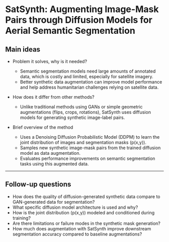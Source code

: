 # SatSynth: Augmenting Image-Mask Pairs through Diffusion Models for Aerial Semantic Segmentation

## Main ideas

- Problem it solves, why is it needed?  
  - Semantic segmentation models need large amounts of annotated data, which is costly and limited, especially for satellite imagery.  
  - Better synthetic data augmentation can improve model performance and help address humanitarian challenges relying on satellite data.  

- How does it differ from other methods?  
  - Unlike traditional methods using GANs or simple geometric augmentations (flips, crops, rotations), SatSynth uses diffusion models for generating synthetic image-label pairs.  

- Brief overview of the method  
  - Uses a Denoising Diffusion Probabilistic Model (DDPM) to learn the joint distribution of images and segmentation masks \(p(x,y)\).  
  - Samples new synthetic image-mask pairs from the trained diffusion model as data augmentation.  
  - Evaluates performance improvements on semantic segmentation tasks using this augmented data.

---

## Follow-up questions

- How does the quality of diffusion-generated synthetic data compare to GAN-generated data for segmentation?  
- What specific diffusion model architecture is used and why?  
- How is the joint distribution \(p(x,y)\) modeled and conditioned during training?  
- Are there limitations or failure modes in the synthetic mask generation?  
- How much does augmentation with SatSynth improve downstream segmentation accuracy compared to baseline augmentations?  
